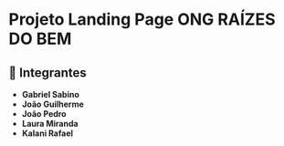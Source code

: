 # Projeto Landing Page ONG RAÍZES DO BEM
## 👥 Integrantes
- **Gabriel Sabino**
- **João Guilherme** 
- **João Pedro**
- **Laura Miranda** 
- **Kalani Rafael**
